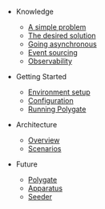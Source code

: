 - Knowledge

   - [A simple problem](knowledge/a-simple-problem.md)
   - [The desired solution](knowledge/the-desired-solution.md)
   - [Going asynchronous](knowledge/going-asynchronous.md)
   - [Event sourcing](knowledge/event-sourcing.md)
   - [Observability](knowledge/observability.md)

- Getting Started

   - [Environment setup](getting-started/environment-setup.md)
   - [Configuration](getting-started/configuration.md)
   - [Running Polygate](getting-started/running-polygate.md)

- Architecture

   - [Overview](architecture/overview.md)
   - [Scenarios](architecture/scenarios.md)

<!-- - Engineering

   - [Monitoring](engineering/monitoring.md)
   - [Recommendations](engineering/recommendations.md)
   - [Kubernetes](engineering/kubernetes.md) -->

- Future

   - [Polygate](future/polygate.md)
   - [Apparatus](future/apparatus.md)
   - [Seeder](future/seeder.md)